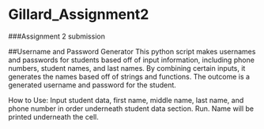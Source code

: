 # Gillard_Assignment2
###Assignment 2 submission

##Username and Password Generator
This python script makes usernames and passwords for students based off of input information, including phone numbers, student names, and last names. 
By combining certain inputs, it generates the names based off of strings and functions. The outcome is a generated username and password for the student. 

How to Use:
Input student data, first name, middle name, last name, and phone number in order underneath student data section.
Run.
Name will be printed underneath the cell.
